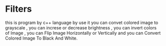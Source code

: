 # Filters
this is program by c++ language by use it you can convet colored image to grayscale , you can increse or decrease brightness , you can invert colors of Image , you can Flip Image Horizontally or Vertically and you can Convert Colored Image To Black And White.
